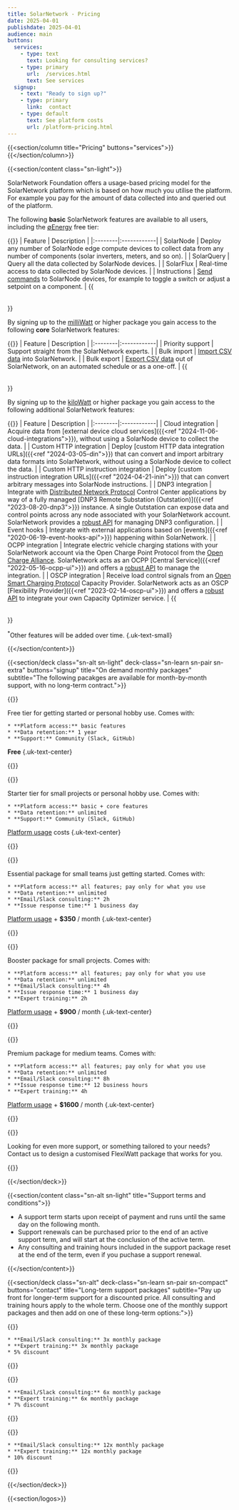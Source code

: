```yaml
---
title: SolarNetwork - Pricing
date: 2025-04-01
publishdate: 2025-04-01
audience: main
buttons:
  services:
    - type: text
      text: Looking for consulting services?
    - type: primary
      url:  /services.html
      text: See services
  signup:
    - text: "Ready to sign up?"
    - type: primary
      link:  contact
    - type: default
      text: See platform costs
      url: /platform-pricing.html
---
```

{{<section/column title="Pricing" buttons="services">}}
{{</section/column>}}

{{<section/content class="sn-light">}}

SolarNetwork Foundation offers a usage-based pricing model for the SolarNetwork platform which is
based on how much you utilise the platform. For example you pay for the amount of data collected into
and queried out of the platform.

The following **basic** SolarNetwork features are available to all users, including the
[∅Energy](#on-demand-monthly-packages) free tier:

{{<table>}}
| Feature | Description |
|:--------|:------------|
| SolarNode | Deploy any number of SolarNode edge compute devices to collect data from any number of components (solar inverters, meters, and so on). |
| SolarQuery | Query all the data collected by SolarNode devices. |
| SolarFlux | Real-time access to data collected by SolarNode devices. |
| Instructions     | [Send commands](https://github.com/SolarNetwork/solarnetwork/wiki/SolarUser-API#queue-instruction) to SolarNode devices, for example to toggle a switch or adjust a setpoint on a component. |
{{</table>}}

By signing up to the [milliWatt](#on-demand-monthly-packages) or higher package you gain access to the following **core** SolarNetwork features:

{{<table>}}
| Feature | Description |
|:--------|:------------|
| Priority support | Support straight from the SolarNetwork experts. |
| Bulk import      | [Import CSV data](https://github.com/SolarNetwork/solarnetwork/wiki/SolarUser-Datum-Import-API) into SolarNetwork. |
| Bulk export      | [Export CSV data](https://github.com/SolarNetwork/solarnetwork/wiki/SolarUser-Datum-Export-API) out of SolarNetwork, on an automated schedule or as a one-off. |
{{</table>}}

By signing up to the [kiloWatt](#on-demand-monthly-packages) or higher package you gain access to the following additional SolarNetwork features:

{{<table>}}
| Feature | Description |
|:--------|:------------|
| Cloud integration | Acquire data from [external device cloud services]({{<ref "2024-11-06-cloud-integrations">}}), without using a SolarNode device to collect the data. |
| Custom HTTP integration | Deploy [custom HTTP data integration URLs]({{<ref "2024-03-05-din">}}) that can convert and import arbitrary data formats into SolarNetwork, without using a SolarNode device to collect the data. |
| Custom HTTP instruction integration | Deploy [custom instruction integration URLs]({{<ref "2024-04-21-inin">}}) that can convert arbitrary messages into SolarNode instructions. |
| DNP3 integration | Integrate with [Distributed Network Protocol](https://en.wikipedia.org/wiki/DNP3) Control Center applications by way of a fully managed [DNP3 Remote Substation (Outstation)]({{<ref "2023-08-20-dnp3">}}) instance. A single Outstation can expose data and control points across any node associated with your SolarNetwork account. SolarNetwork provides a [robust API](https://github.com/SolarNetwork/solarnetwork/wiki/SolarUser-DNP3-API) for managing DNP3 configuration. |
| Event hooks      | Integrate with external applications based on [events]({{<ref "2020-06-19-event-hooks-api">}}) happening within SolarNetwork. |
| OCPP integration | Integrate electric vehicle charging stations with your SolarNetwork account via the Open Charge Point Protocol from the [Open Charge Alliance](https://www.openchargealliance.org/). SolarNetwork acts as an OCPP [Central Service]({{<ref "2022-05-16-ocpp-ui">}}) and offers a [robust API](https://github.com/SolarNetwork/solarnetwork/wiki/SolarUser-OCPP-API) to manage the integration. |
| OSCP integration | Receive load control signals from an [Open Smart Charging Protocol](https://www.openchargealliance.org/protocols/oscp-20/) Capacity Provider. SolarNetwork acts as an OSCP [Flexibility Provider]({{<ref "2023-02-14-oscp-ui">}}) and offers a [robust API](https://github.com/SolarNetwork/solarnetwork/wiki/SolarUser-OSCP-API) to integrate your own Capacity Optimizer service. |
{{</table>}}

<sup>*</sup>Other features will be added over time.
{.uk-text-small}

{{</section/content>}}

{{<section/deck class="sn-alt sn-light" deck-class="sn-learn sn-pair sn-extra" buttons="signup"
  title="On demand monthly packages"
  subtitle="The following pacakges are available for month-by-month support, with no long-term contract.">}}

  {{<deck-link-card class="sn-main"
      logo="/img/support/support-0energy.svg"
      alt="Zero Energy" >}}

  Free tier for getting started or personal hobby use. Comes with:

    * **Platform access:** basic features
    * **Data retention:** 1 year
    * **Support:** Community (Slack, GitHub)

  <span class="uk-text-large">**Free**</span>
  {.uk-text-center}

  {{</deck-link-card>}}

  {{<deck-link-card class="sn-main"
      logo="/img/support/support-milliwatt.svg"
      alt="millwatt" >}}

  Starter tier for small projects or personal hobby use. Comes with:

    * **Platform access:** basic + core features
    * **Data retention:** unlimited
    * **Support:** Community (Slack, GitHub)

  <span class="uk-text-large">[Platform usage](/platform-pricing.html) costs</span>
  {.uk-text-center}

  {{</deck-link-card>}}

  {{<deck-link-card class="sn-main"
      logo="/img/support/support-kilowatt.svg"
      alt="Kilowatt" >}}

  Essential package for small teams just getting started. Comes with:

    * **Platform access:** all features; pay only for what you use
    * **Data retention:** unlimited
    * **Email/Slack consulting:** 2h
    * **Issue response time:** 1 business day

  <span class="uk-text-large">[Platform usage](/platform-pricing.html) + **$350** <span class="uk-text-muted">/ month</span></span>
  {.uk-text-center}

  {{</deck-link-card>}}

  {{<deck-link-card class="sn-main"
      logo="/img/support/support-megawatt.svg"
      alt="Megawatt" >}}

  Booster package for small projects. Comes with:

    * **Platform access:** all features; pay only for what you use
    * **Data retention:** unlimited
    * **Email/Slack consulting:** 4h
    * **Issue response time:** 1 business day
    * **Expert training:** 2h

  <span class="uk-text-large">[Platform usage](/platform-pricing.html) + **$900** <span class="uk-text-muted">/ month</span></span>
  {.uk-text-center}

  {{</deck-link-card>}}

  {{<deck-link-card class="sn-main"
      logo="/img/support/support-gigawatt.svg"
      alt="Gigawatt" >}}

  Premium package for medium teams. Comes with:

    * **Platform access:** all features; pay only for what you use
    * **Data retention:** unlimited
    * **Email/Slack consulting:** 8h
    * **Issue response time:** 12 business hours
    * **Expert training:** 4h

  <span class="uk-text-large">[Platform usage](/platform-pricing.html) + **$1600** <span class="uk-text-muted">/ month</span></span>
  {.uk-text-center}

  {{</deck-link-card>}}

  {{<deck-link-card class="sn-main"
      logo="/img/support/support-flexiwatt.svg"
      alt="Flexiwatt">}}

  Looking for even more support, or something tailored to your needs? Contact us to
  design a customised FlexiWatt package that works for you.

  {{</deck-link-card>}}

{{</section/deck>}}

{{<section/content class="sn-alt sn-light" title="Support terms and conditions">}}

 * A support term starts upon receipt of payment and runs until the same day on the following month.
 * Support renewals can be purchased prior to the end of an active support term, and will start
   at the conclusion of the active term.
 * Any consulting and training hours included in the support package reset at the end of the term,
   even if you puchase a support renewal.

{{</section/content>}}


{{<section/deck class="sn-alt" deck-class="sn-learn sn-pair sn-compact" buttons="contact"
  title="Long-term support packages"
  subtitle="Pay up front for longer-term support for a discounted price. All consulting and training hours apply to the whole term. Choose one of the monthly support packages and then add on one of these long-term options:">}}

  {{<deck-card class="sn-main" title="Quarterly" subtitle="3 month term">}}

    * **Email/Slack consulting:** 3x monthly package
    * **Expert training:** 3x monthly package
    * 5% discount

  {{</deck-card>}}

  {{<deck-card class="sn-main" title="Semi-annually" subtitle="6 month term">}}

    * **Email/Slack consulting:** 6x monthly package
    * **Expert training:** 6x monthly package
    * 7% discount

  {{</deck-card>}}

  {{<deck-card class="sn-main" title="Annually" subtitle="12 month term">}}

    * **Email/Slack consulting:** 12x monthly package
    * **Expert training:** 12x monthly package
    * 10% discount

  {{</deck-card>}}

{{</section/deck>}}

{{<section/logos>}}
